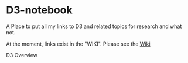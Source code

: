 ﻿# D3-notebook

A Place to put all my links to D3 and related topics for research and what not.

At the moment, links exist in the "WIKI".  Please see the [Wiki](https://github.com/robstave/d3-notebook/wiki)

D3 Overview
